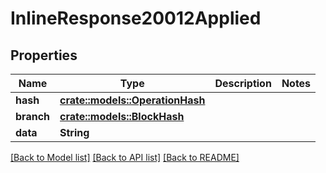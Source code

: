# InlineResponse20012Applied

## Properties

Name | Type | Description | Notes
------------ | ------------- | ------------- | -------------
**hash** | [**crate::models::OperationHash**](Operation_hash.md) |  | 
**branch** | [**crate::models::BlockHash**](block_hash.md) |  | 
**data** | **String** |  | 

[[Back to Model list]](../README.md#documentation-for-models) [[Back to API list]](../README.md#documentation-for-api-endpoints) [[Back to README]](../README.md)


